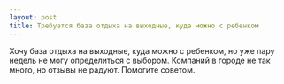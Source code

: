 ```yaml
---
layout: post 
title: Требуется база отдыха на выходные, куда можно с ребенком 
--- 
```

Хочу база отдыха на выходные, куда можно с ребенком, но уже пару недель не могу определиться с выбором. Компаний в городе не так много, но отзывы не радуют. Помогите советом.